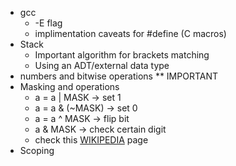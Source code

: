 - gcc
  - -E flag
  - implimentation caveats for #define (C macros)
- Stack
  - Important algorithm for brackets matching
  - Using an ADT/external data type
- numbers and bitwise operations ** IMPORTANT
- Masking and operations
  - a = a | MASK -> set 1
  - a = a & (~MASK) -> set 0
  - a = a ^ MASK -> flip bit
  - a & MASK -> check certain digit
  - check this [WIKIPEDIA](https://en.wikipedia.org/wiki/Mask_%28computing%29) page
- Scoping
